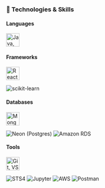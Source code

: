 ### 🧰 Technologies & Skills

#### Languages
<p>
  <img src="https://skillicons.dev/icons?i=java,python,js,html,css" height="36" alt="Java, Python, JavaScript, HTML, CSS" />
</p>

#### Frameworks
<p>
  <img src="https://skillicons.dev/icons?i=react,nextjs,nodejs,express,flutter" height="36" alt="React, Next.js, Node.js, Express, Flutter" />
</p>
<p>
  <img alt="scikit-learn" src="https://img.shields.io/badge/scikit--learn-FF9F1C?style=flat&logo=scikitlearn&logoColor=white" />
</p>

#### Databases
<p>
  <img src="https://skillicons.dev/icons?i=mongodb,postgres" height="36" alt="MongoDB, SQL (Postgres)" />
</p>
<p>
  <img alt="Neon (Postgres)" src="https://img.shields.io/badge/Neon%20(Postgres)-2F679A?style=flat&logo=postgresql&logoColor=white" />
  <img alt="Amazon RDS" src="https://img.shields.io/badge/Amazon%20RDS-232F3E?style=flat&logo=amazonaws&logoColor=FF9900" />
</p>

#### Tools
<p>
  <img src="https://skillicons.dev/icons?i=git,vscode,eclipse" height="36" alt="Git, VS Code, Eclipse" />
</p>
<p>
  <img alt="STS4" src="https://img.shields.io/badge/Spring%20Tool%20Suite%204-6DB33F?style=flat&logo=spring&logoColor=white" />
  <img alt="Jupyter" src="https://img.shields.io/badge/Jupyter-F37626?style=flat&logo=jupyter&logoColor=white" />
  <img alt="AWS" src="https://img.shields.io/badge/AWS-232F3E?style=flat&logo=amazonaws&logoColor=FF9900" />
  <img alt="Postman" src="https://img.shields.io/badge/Postman-FF6C37?style=flat&logo=postman&logoColor=white" />
</p>
